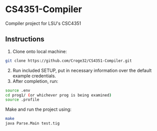 # CS4351-Compiler
Compiler project for LSU's CSC4351

## Instructions
1. Clone onto local machine: 
````bash
git clone https://github.com/Croge32/CS4351-Compiler.git
````
2. Run included SETUP, put in necessary information over the default example credentials.
3. After completion, run:
````bash
source .env
cd prog1/ (or whichever prog is being examined)
source .profile
````
Make and run the project using:
````bash
make
java Parse.Main test.tig
````


